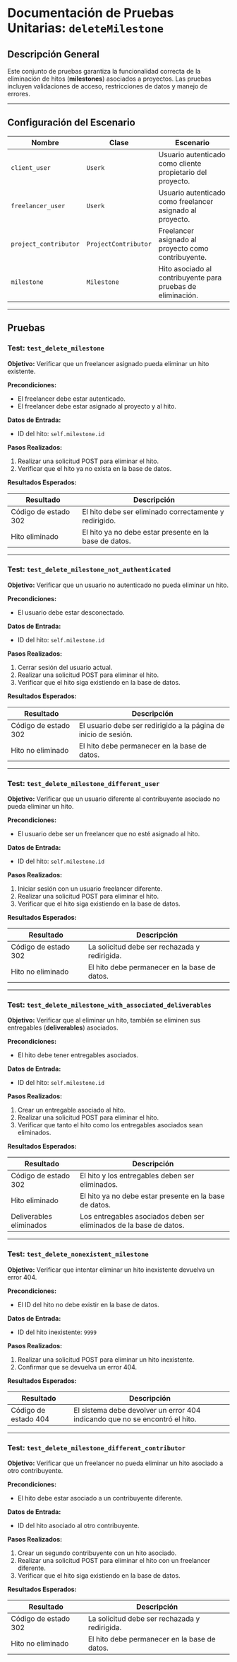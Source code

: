 # Documentación de Pruebas Unitarias: `deleteMilestone`

## Descripción General
Este conjunto de pruebas garantiza la funcionalidad correcta de la eliminación de hitos (**milestones**) asociados a proyectos. Las pruebas incluyen validaciones de acceso, restricciones de datos y manejo de errores.

---

## Configuración del Escenario

| **Nombre**             | **Clase**             | **Escenario**                                                              |
|------------------------|-----------------------|-----------------------------------------------------------------------------|
| `client_user`          | `Userk`              | Usuario autenticado como cliente propietario del proyecto.                 |
| `freelancer_user`      | `Userk`              | Usuario autenticado como freelancer asignado al proyecto.                  |
| `project_contributor`  | `ProjectContributor` | Freelancer asignado al proyecto como contribuyente.                        |
| `milestone`            | `Milestone`          | Hito asociado al contribuyente para pruebas de eliminación.                |

---

## Pruebas

### Test: `test_delete_milestone`

**Objetivo:** Verificar que un freelancer asignado pueda eliminar un hito existente.

**Precondiciones:**
- El freelancer debe estar autenticado.
- El freelancer debe estar asignado al proyecto y al hito.

**Datos de Entrada:**
- ID del hito: `self.milestone.id`

**Pasos Realizados:**
1. Realizar una solicitud POST para eliminar el hito.
2. Verificar que el hito ya no exista en la base de datos.

**Resultados Esperados:**

| **Resultado**          | **Descripción**                                               |
|------------------------|---------------------------------------------------------------|
| Código de estado 302   | El hito debe ser eliminado correctamente y redirigido.        |
| Hito eliminado         | El hito ya no debe estar presente en la base de datos.        |

---

### Test: `test_delete_milestone_not_authenticated`

**Objetivo:** Verificar que un usuario no autenticado no pueda eliminar un hito.

**Precondiciones:**
- El usuario debe estar desconectado.

**Datos de Entrada:**
- ID del hito: `self.milestone.id`

**Pasos Realizados:**
1. Cerrar sesión del usuario actual.
2. Realizar una solicitud POST para eliminar el hito.
3. Verificar que el hito siga existiendo en la base de datos.

**Resultados Esperados:**

| **Resultado**          | **Descripción**                                               |
|------------------------|---------------------------------------------------------------|
| Código de estado 302   | El usuario debe ser redirigido a la página de inicio de sesión. |
| Hito no eliminado      | El hito debe permanecer en la base de datos.                  |

---

### Test: `test_delete_milestone_different_user`

**Objetivo:** Verificar que un usuario diferente al contribuyente asociado no pueda eliminar un hito.

**Precondiciones:**
- El usuario debe ser un freelancer que no esté asignado al hito.

**Datos de Entrada:**
- ID del hito: `self.milestone.id`

**Pasos Realizados:**
1. Iniciar sesión con un usuario freelancer diferente.
2. Realizar una solicitud POST para eliminar el hito.
3. Verificar que el hito siga existiendo en la base de datos.

**Resultados Esperados:**

| **Resultado**          | **Descripción**                                               |
|------------------------|---------------------------------------------------------------|
| Código de estado 302   | La solicitud debe ser rechazada y redirigida.                 |
| Hito no eliminado      | El hito debe permanecer en la base de datos.                  |

---

### Test: `test_delete_milestone_with_associated_deliverables`

**Objetivo:** Verificar que al eliminar un hito, también se eliminen sus entregables (**deliverables**) asociados.

**Precondiciones:**
- El hito debe tener entregables asociados.

**Datos de Entrada:**
- ID del hito: `self.milestone.id`

**Pasos Realizados:**
1. Crear un entregable asociado al hito.
2. Realizar una solicitud POST para eliminar el hito.
3. Verificar que tanto el hito como los entregables asociados sean eliminados.

**Resultados Esperados:**

| **Resultado**          | **Descripción**                                               |
|------------------------|---------------------------------------------------------------|
| Código de estado 302   | El hito y los entregables deben ser eliminados.               |
| Hito eliminado         | El hito ya no debe estar presente en la base de datos.        |
| Deliverables eliminados| Los entregables asociados deben ser eliminados de la base de datos. |

---

### Test: `test_delete_nonexistent_milestone`

**Objetivo:** Verificar que intentar eliminar un hito inexistente devuelva un error 404.

**Precondiciones:**
- El ID del hito no debe existir en la base de datos.

**Datos de Entrada:**
- ID del hito inexistente: `9999`

**Pasos Realizados:**
1. Realizar una solicitud POST para eliminar un hito inexistente.
2. Confirmar que se devuelva un error 404.

**Resultados Esperados:**

| **Resultado**          | **Descripción**                                               |
|------------------------|---------------------------------------------------------------|
| Código de estado 404   | El sistema debe devolver un error 404 indicando que no se encontró el hito. |

---

### Test: `test_delete_milestone_different_contributor`

**Objetivo:** Verificar que un freelancer no pueda eliminar un hito asociado a otro contribuyente.

**Precondiciones:**
- El hito debe estar asociado a un contribuyente diferente.

**Datos de Entrada:**
- ID del hito asociado al otro contribuyente.

**Pasos Realizados:**
1. Crear un segundo contribuyente con un hito asociado.
2. Realizar una solicitud POST para eliminar el hito con un freelancer diferente.
3. Verificar que el hito siga existiendo en la base de datos.

**Resultados Esperados:**

| **Resultado**          | **Descripción**                                               |
|------------------------|---------------------------------------------------------------|
| Código de estado 302   | La solicitud debe ser rechazada y redirigida.                 |
| Hito no eliminado      | El hito debe permanecer en la base de datos.                  |
